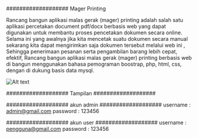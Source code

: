 ###################
Mager Printing



Rancang bangun aplikasi malas gerak (mager) printing adalah salah satu aplikasi percetakan document pdf/docx berbasis web yang dapat digunakan untuk membantu proses pencetakan dokumen secara online. Selama ini yang awalnya jika kita mencetak suatu dokumen secara manual sekarang kita dapat mengirimkan saja dokumen tersebut melalui web ini , Sehingga penerimaan pesanan serta pengambilan barang lebih cepat, efektif, Rancang bangun aplikasi malas gerak (mager) printing berbasis web di bangun menggunakan bahasa pemograman boostrap, php, html, css, dengan di dukung basis data mysql.



![Alt text](http://full/path/to/https://user-images.githubusercontent.com/49966289/123093947-7f1fd280-d456-11eb-8206-c28158e4b368.png "Optional title")



###################
Tampilan
###################






###################
akun admin 
###################
username : admin@gmail.com
password : 123456

###################
akun user
###################
username : pengguna@gmail.com
password : 123456
